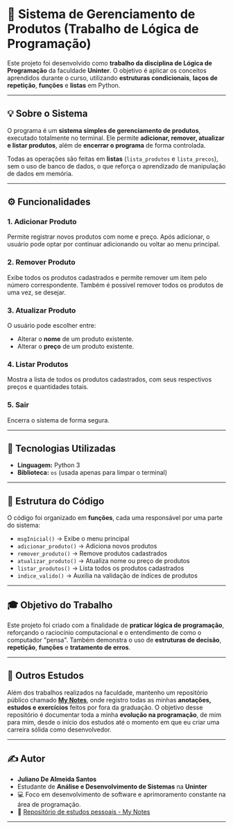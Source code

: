 # 🧮 Sistema de Gerenciamento de Produtos (Trabalho de Lógica de Programação)

Este projeto foi desenvolvido como **trabalho da disciplina de Lógica de Programação** da faculdade **Uninter**.
O objetivo é aplicar os conceitos aprendidos durante o curso, utilizando **estruturas condicionais**, **laços de repetição**, **funções** e **listas** em Python.

---

## 💡 Sobre o Sistema

O programa é um **sistema simples de gerenciamento de produtos**, executado totalmente no terminal.
Ele permite **adicionar, remover, atualizar e listar produtos**, além de **encerrar o programa** de forma controlada.

Todas as operações são feitas em **listas** (`lista_produtos` e `lista_precos`), sem o uso de banco de dados, o que reforça o aprendizado de manipulação de dados em memória.

---

## ⚙️ Funcionalidades

### 1. Adicionar Produto

Permite registrar novos produtos com nome e preço.
Após adicionar, o usuário pode optar por continuar adicionando ou voltar ao menu principal.

### 2. Remover Produto

Exibe todos os produtos cadastrados e permite remover um item pelo número correspondente.
Também é possível remover todos os produtos de uma vez, se desejar.

### 3. Atualizar Produto

O usuário pode escolher entre:

* Alterar o **nome** de um produto existente.
* Alterar o **preço** de um produto existente.

### 4. Listar Produtos

Mostra a lista de todos os produtos cadastrados, com seus respectivos preços e quantidades totais.

### 5. Sair

Encerra o sistema de forma segura.

---

## 🧰 Tecnologias Utilizadas

* **Linguagem:** Python 3
* **Biblioteca:** `os` (usada apenas para limpar o terminal)

---

## 🧩 Estrutura do Código

O código foi organizado em **funções**, cada uma responsável por uma parte do sistema:

* `msgInicial()` → Exibe o menu principal
* `adicionar_produto()` → Adiciona novos produtos
* `remover_produto()` → Remove produtos cadastrados
* `atualizar_produto()` → Atualiza nome ou preço de produtos
* `listar_produtos()` → Lista todos os produtos cadastrados
* `indice_valido()` → Auxilia na validação de índices de produtos

---

## 🎓 Objetivo do Trabalho

Este projeto foi criado com a finalidade de **praticar lógica de programação**, reforçando o raciocínio computacional e o entendimento de como o computador "pensa".
Também demonstra o uso de **estruturas de decisão**, **repetição**, **funções** e **tratamento de erros**.

---

## 📘 Outros Estudos

Além dos trabalhos realizados na faculdade, mantenho um repositório público chamado **[My Notes](https://github.com/zJuliano/my_notes)**, onde registro todas as minhas **anotações, estudos e exercícios** feitos por fora da graduação.
O objetivo desse repositório é documentar toda a minha **evolução na programação**, de mim para mim, desde o início dos estudos até o momento em que eu criar uma carreira sólida como desenvolvedor.

---

## ✍️ Autor

- **Juliano De Almeida Santos**
- Estudante de **Análise e Desenvolvimento de Sistemas** na **Uninter**
- 💻 Foco em desenvolvimento de software e aprimoramento constante na área de programação.
- 📂 [Repositório de estudos pessoais - My Notes](https://github.com/zJuliano/my_notes)

---